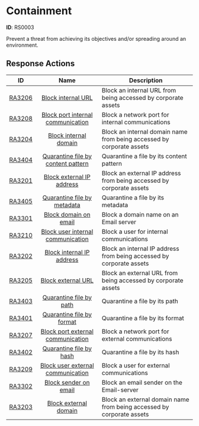# Containment 

**ID**: RS0003

Prevent a threat from achieving its objectives and/or spreading around an environment.
## Response Actions

| ID    | Name     | Description |
|:-----:|:--------:|-------------|
| [RA3206](../Response_Actions/RA_3206_block_internal_url.md) | [ Block internal URL](../Response_Actions/RA_3206_block_internal_url.md) | Block an internal URL from being accessed by corporate assets |
| [RA3208](../Response_Actions/RA_3208_block_port_internal_communication.md) | [ Block port internal communication](../Response_Actions/RA_3208_block_port_internal_communication.md) | Block a network port for internal communications |
| [RA3204](../Response_Actions/RA_3204_block_internal_domain.md) | [ Block internal domain](../Response_Actions/RA_3204_block_internal_domain.md) | Block an internal domain name from being accessed by corporate assets |
| [RA3404](../Response_Actions/RA_3404_quarantine_file_by_content_pattern.md) | [ Quarantine file by content pattern](../Response_Actions/RA_3404_quarantine_file_by_content_pattern.md) | Quarantine a file by its content pattern |
| [RA3201](../Response_Actions/RA_3201_block_external_ip_address.md) | [ Block external IP address](../Response_Actions/RA_3201_block_external_ip_address.md) | Block an external IP address from being accessed by corporate assets |
| [RA3405](../Response_Actions/RA_3405_quarantine_file_by_metadata.md) | [ Quarantine file by metadata](../Response_Actions/RA_3405_quarantine_file_by_metadata.md) | Quarantine a file by its metadata |
| [RA3301](../Response_Actions/RA_3301_block_domain_on_email.md) | [ Block domain on email](../Response_Actions/RA_3301_block_domain_on_email.md) | Block a domain name on an Email server |
| [RA3210](../Response_Actions/RA_3210_block_user_internal_communication.md) | [ Block user internal communication](../Response_Actions/RA_3210_block_user_internal_communication.md) | Block a user for internal communications |
| [RA3202](../Response_Actions/RA_3202_block_internal_ip_address.md) | [ Block internal IP address](../Response_Actions/RA_3202_block_internal_ip_address.md) | Block an internal IP address from being accessed by corporate assets |
| [RA3205](../Response_Actions/RA_3205_block_external_url.md) | [ Block external URL](../Response_Actions/RA_3205_block_external_url.md) | Block an external URL from being accessed by corporate assets |
| [RA3403](../Response_Actions/RA_3403_quarantine_file_by_path.md) | [ Quarantine file by path](../Response_Actions/RA_3403_quarantine_file_by_path.md) | Quarantine a file by its path |
| [RA3401](../Response_Actions/RA_3401_quarantine_file_by_format.md) | [ Quarantine file by format](../Response_Actions/RA_3401_quarantine_file_by_format.md) | Quarantine a file by its format |
| [RA3207](../Response_Actions/RA_3207_block_port_external_communication.md) | [ Block port external communication](../Response_Actions/RA_3207_block_port_external_communication.md) | Block a network port for external communications |
| [RA3402](../Response_Actions/RA_3402_quarantine_file_by_hash.md) | [ Quarantine file by hash](../Response_Actions/RA_3402_quarantine_file_by_hash.md) | Quarantine a file by its hash |
| [RA3209](../Response_Actions/RA_3209_block_user_external_communication.md) | [ Block user external communication](../Response_Actions/RA_3209_block_user_external_communication.md) | Block a user for external communications |
| [RA3302](../Response_Actions/RA_3302_block_sender_on_email.md) | [ Block sender on email](../Response_Actions/RA_3302_block_sender_on_email.md) | Block an email sender on the Email-server |
| [RA3203](../Response_Actions/RA_3203_block_external_domain.md) | [ Block external domain](../Response_Actions/RA_3203_block_external_domain.md) | Block an external domain name from being accessed by corporate assets |